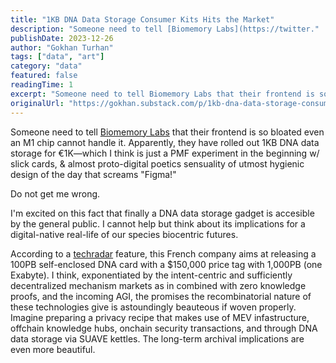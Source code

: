 ```yaml
---
title: "1KB DNA Data Storage Consumer Kits Hits the Market"
description: "Someone need to tell [Biomemory Labs](https://twitter."
publishDate: 2023-12-26
author: "Gokhan Turhan"
tags: ["data", "art"]
category: "data"
featured: false
readingTime: 1
excerpt: "Someone need to tell Biomemory Labs that their frontend is so bloated even an M1 chip cannot handle it. Apparently, they have rolled out 1KB DNA data storage for..."
originalUrl: "https://gokhan.substack.com/p/1kb-dna-data-storage-consumer-kits-hits-the-market"
---
```


Someone need to tell [Biomemory Labs](https://twitter.com/BiomemoryLabs) that their frontend is so bloated even an M1 chip cannot handle it. Apparently, they have rolled out 1KB DNA data storage for €1K—which I think is just a PMF experiment in the beginning w/ slick cards, & almost proto-digital poetics sensuality of utmost hygienic design of the day that screams "Figma!"

Do not get me wrong.

I'm excited on this fact that finally a DNA data storage gadget is accesible by the general public. I cannot help but think about its implications for a digital-native real-life of our species biocentric futures.

According to a [techradar](https://twitter.com/techradar) feature, this French company aims at releasing a 100PB self-enclosed DNA card with a $150,000 price tag with 1,000PB (one Exabyte). I think, exponentiated by the intent-centric and sufficiently decentralized mechanism markets as in combined with zero knowledge proofs, and the incoming AGI, the promises the recombinatorial nature of these technologies give is astoundingly beauteous if woven properly. Imagine preparing a privacy recipe that makes use of MEV infastructure, offchain knowledge hubs, onchain security transactions, and through DNA data storage via SUAVE kettles. The long-term archival implications are even more beautiful.